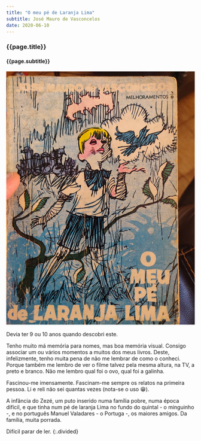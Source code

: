 ```yaml
---
title: "O meu pé de Laranja Lima"
subtitle: José Mauro de Vasconcelos
date: 2020-06-10
---
```


### {{page.title}} ###
#### {{page.subtitle}} ####
![O meu pé de Laranja Lima](assets/images/book-list/bk_8.jpg)

Devia ter 9 ou 10 anos quando descobri este.

Tenho muito má memória para nomes, mas boa memória visual. Consigo associar um ou vários momentos a muitos dos meus livros. Deste, infelizmente, tenho muita pena de não me lembrar de como o conheci. Porque também me lembro de ver o filme talvez pela mesma altura, na TV, a preto e branco. Não me lembro qual foi o ovo, qual foi a galinha.

Fascinou-me imensamente. Fascinam-me sempre os relatos na primeira pessoa. Li e reli não sei quantas vezes (nota-se o uso 😁).

A infância do Zezé, um puto inserido numa família pobre, numa época difícil, e que tinha num pé de laranja Lima no fundo do quintal - o minguinho -, e no português Manuel Valadares - o Portuga -, os maiores amigos. Da família, muita porrada.

Difícil parar de ler.
{:.divided}